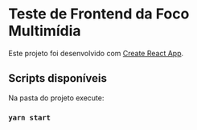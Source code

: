 # Teste de Frontend da Foco Multimídia

Este projeto foi desenvolvido com [Create React App](https://github.com/facebook/create-react-app).

## Scripts disponíveis

Na pasta do projeto execute:

### `yarn start`

